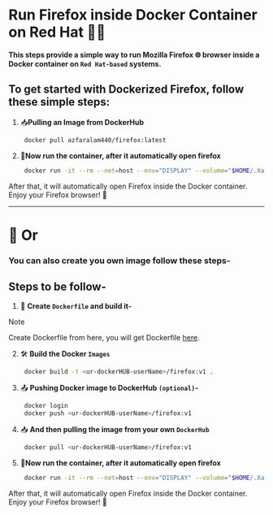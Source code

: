 # Run Firefox inside Docker Container on Red Hat 🐧🐳

**This steps provide a simple way to run Mozilla Firefox 🌐 browser inside a Docker container on `Red Hat-based` systems.**
  
## To get started with Dockerized Firefox, follow these simple steps:

   1. 📥**Pulling an Image from DockerHub**
      
      ```bash
       docker pull azfaralam440/firefox:latest
      ```
   2. 🐢**Now run the container, after it automatically open firefox**

      ```bash
       docker run -it --rm --net=host --env="DISPLAY" --volume="$HOME/.Xauthority:/root/.Xauthority:rw" azfaralam440/firefox:latest
      ```
      
  After that, it will automatically open Firefox inside the Docker container. Enjoy your Firefox browser! 🎉

---

# 🔄 Or

### You can also create you own image follow these steps-

## Steps to be follow-
1. 📝 **Create `Dockerfile` and build it-**
   
> [!NOTE]
> Create Dockerfile from here, you will get Dockerfile [here](https://github.com/mdazfar2/HelpOps-Hub/blob/main/Dockerized%20Mozilla%20Firefox/Dockerfile).

2. 🛠️ **Build the Docker `Images`**

   ```bash
    docker build -t <ur-dockerHUB-userName>/firefox:v1 .
   ```
3. 📤 **Pushing Docker image to DockerHub `(optional)`-**
   ```bash
    docker login
    docker push <ur-dockerHUB-userName>/firefox:v1
   ```

4. 📥 **And then pulling the image from your own `DockerHub`**
   ```bash
    docker pull <ur-dockerHUB-userName>/firefox:v1
   ```

5. 🐢**Now run the container, after it automatically open firefox**
   ```bash
    docker run -it --rm --net=host --env="DISPLAY" --volume="$HOME/.Xauthority:/root/.Xauthority:rw" <ur-dockerHUB-userName>/firefox:v1
   ```
After that, it will automatically open Firefox inside the Docker container. Enjoy your Firefox browser! 🎉
